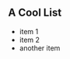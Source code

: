<h2 id="a-cool-list">A Cool List</h2>
<ul>
<li>item 1</li>
<li>item 2</li>
<li>another item</li>
</ul>
